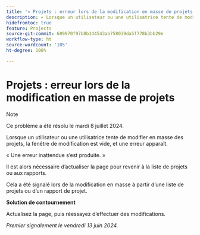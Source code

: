 ```yaml
---
title: '« Projets : erreur lors de la modification en masse de projets »'
description: « Lorsque un utilisateur ou une utilisatrice tente de modifier en masse des projets, la fenêtre de modification est vide, et une erreur apparaît. »
hidefromtoc: true
feature: Projects
source-git-commit: 609970f97b8b144543ab758039da5f778b3bb29e
workflow-type: ht
source-wordcount: '105'
ht-degree: 100%

---
```



# Projets : erreur lors de la modification en masse de projets

>[!NOTE]
>
>Ce problème a été résolu le mardi 8 juillet 2024.

Lorsque un utilisateur ou une utilisatrice tente de modifier en masse des projets, la fenêtre de modification est vide, et une erreur apparaît.

« Une erreur inattendue s’est produite. »

Il est alors nécessaire d’actualiser la page pour revenir à la liste de projets ou aux rapports.

Cela a été signalé lors de la modification en masse à partir d’une liste de projets ou d’un rapport de projet.

**Solution de contournement**

Actualisez la page, puis réessayez d’effectuer des modifications.

_Premier signalement le vendredi 13 juin 2024._
